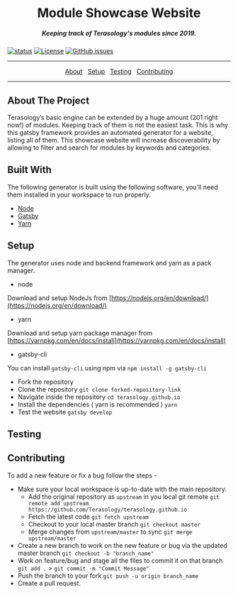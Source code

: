 <h1 align="center">Module Showcase Website</h1>

<h5 align="center">Keeping track of Terasology's modules since 2019.</h5>

[![status](https://img.shields.io/badge/status-pre--alpha-red.svg)](https://github.com/Terasology/terasology.github.io)
[![License](https://img.shields.io/badge/license-MIT-brightgreen.svg)](https://opensource.org/licenses/MIT)
[![GitHub issues](https://img.shields.io/github/issues/Terasology/terasology.github.io.svg)](https://github.com/Terasology/terasology.github.io/issues/)

---

<p align="center">
  <a href="#setup">About</a>&nbsp;&nbsp;
  <a href="#help">Setup</a>&nbsp;&nbsp;
  <a href="#testing">Testing</a>&nbsp;&nbsp;
  <a href="#contributing">Contributing</a>
</p>

---

<h2 id="about">About The Project</h2>

Terasology’s basic engine can be extended by a huge amount (201 right now!) of modules. Keeping track of them is not the easiest task. This is why this gatsby framework provides an automated generator for a website, listing all of them. This showcase website will increase discoverability by allowing to filter and search for modules by keywords and categories.

<h2 id="built-with">Built With</h2>

The following generator is built using the following software, you'll need them installed in your workspace to run properly. 
* [Node](https://nodejs.org/en/)
* [Gatsby](https://www.gatsbyjs.org/)
* [Yarn](https://yarnpkg.com/en/)

<h2 id="setup">Setup</h2>

The generator uses node and backend framework and yarn as a pack manager.

* node

Download and setup NodeJs from [https://nodejs.org/en/download/](https://nodejs.org/en/download/)

* yarn

Download and setup yarn package manager from [https://yarnpkg.com/en/docs/install](https://yarnpkg.com/en/docs/install)

* gatsby-cli

You can install `gatsby-cli` using npm via `npm install -g gatsby-cli` 

- Fork the repository
- Clone the repository `git clone forked-repository-link`
- Navigate inside the repository `cd terasology.github.io`
- Install the dependencies ( yarn is recommended ) `yarn`
- Test the website `gatsby develop`

<h2 id="testing">Testing</h2>

<h2 id="contributing">Contributing</h2>

To add a new feature or fix a bug follow the steps - 

- Make sure your local workspace is up-to-date with the main repository.
    - Add the original repository as `upstream` in you local git remote `git remote add upstream https://github.com/Terasology/terasology.github.io`
    - Fetch the latest code `git fetch upstream`
    - Checkout to your local master branch `git checkout master`
    - Merge changes from `upstream/master` to sync `git merge upstream/master`
- Create a new branch to work on the new feature or bug via the updated master branch `git checkout -b "branch_name"`
- Work on feature/bug and stage all the files to commit it on that branch `git add .` > `git commit -m "Commit Message"`
- Push the branch to your fork `git push -u origin branch_name`
- Create a pull request.
